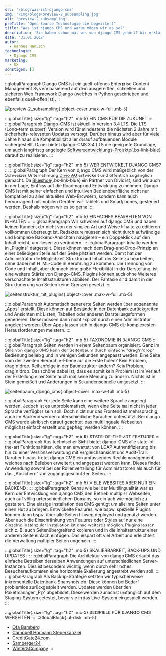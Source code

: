 ```yaml
---
src: '/blog/was-ist-django-cms'
img: '/img/blogs/preview-2_subsampling.jpg'
alt: 'preview-2_subsampling'
preTitle: "Open Source Technologie die begeistert"
title: "Was ist django CMS und warum mögen wir es so?"
description: 'Sie haben schon mal was von django CMS gehört? Wir erklären warum es so ein grandioses CMS ist und wie man damit arbeitet.'
date: '31.01.2018'
autor:
  - Hannes Hanusch
technologie: 
  - Django CMS
marketing: 
  - UX
sonstiges: []
---
```

::globalParagraph
Django CMS ist ein quell-offenes Enterprise Content Management System basierend auf dem ausgereiften, schnellen und sicheren Web Framework Django (welches in Python geschrieben und ebenfalls quell-offen ist).
::
<!--more-->

![preview-2_subsampling](/img/blogs/preview-2_subsampling.jpg){.object-cover .max-w-full .mb-5}

:::globalTitle{:size="lg" :tag="h2" .mb-5}
EIN CMS FÜR DIE ZUKUNFT
:::
:::globalParagraph
Django-CMS ist aktuell in Version 3.4 LTS. Die LTS (Long-term support) Version wird für mindestens die nächsten 2 Jahre mit sicherheits-relevanten Updates versorgt. Darüber hinaus wird aber für viele Jahre hinaus die Kompatibilität aller darauf aufbauenden Module sichergestellt. Daher bietet django-CMS 3.4 LTS die geeignete Grundlage, um auch langfristig angelegte [Softwareentwicklungs-Projekte](https://www.blueshoe.de/){.bs-link-blue} darauf zu realisieren.
:::

:::globalTitle{:size="lg" :tag="h2" .mb-5}
WER ENTWICKELT DJANGO CMS?
:::
:::globalParagraph
Der Kern von django CMS wird maßgeblich von der Schweizer Unternehmung <a href="https://www.divio.com/" class="text-bs-blue hover:underline hover:decoration-bs-blue hover:decoration-solid" target="_blank">Divio AG</a> entwickelt und öffentlich zugänglich gemacht. Da [Blueshoe](/team/){.bs-link-blue} ein Partner von Divio ist, sind wir auch in der Lage, Einfluss auf die Roadmap und Entwicklung zu nehmen. Django CMS ist mit seiner einfachen und intuitiven Bedienoberfläche nicht nur kompatibel zu allen aktuellen Web-Browsern, sondern kann auch hervorragend mit mobilen Geräten wie Tablets und Smartphones, gesteuert werden. Deshalb mögen wir es so gerne!
:::

:::globalTitle{:size="lg" :tag="h2" .mb-5}
EINFACHES BEARBEITEN VON INHALTEN
:::
:::globalParagraph
Wir schwören auf django CMS und haben keinen Kunden, der nicht von der simplen Art und Weise Inhalte zu editieren vollkommen überzeugt ist. Redakteure müssen sich nicht durch aufwändige und komplexe Backend-Ansichten navigieren – ein Doppelklick auf den Inhalt reicht, um diesen zu verändern.
:::
:::globalParagraph
Inhalte werden in „Plugins“ dargestellt. Diese können nach dem Drag-and-Drop-Prinzip an einer beliebigen Stelle auf der Seite platziert werden. Damit hat der Administrator die Möglichkeit Struktur und Inhalt der Seite zu bearbeiten, ohne dabei mit HTML-Code in Berührung zu kommen. Die Trennung von Code und Inhalt, aber dennoch eine große Flexibilität in der Darstellung, ist eine weitere Stärke von Django-CMS. Plugins können auch ohne Weiteres verschachtelte Inhaltsstrukturen abbilden. Der Fantasie sind damit in der Strukturierung von Seiten keine Grenzen gesetzt.
:::

![seitenstruktur_mit_plugins](/img/blogs/seitenstruktur_mit_plugins.jpg){.object-cover .max-w-full .mb-5}

:::globalParagraph
Automatisch generierte Seiten werden über sogenannte „Apps“ erstellt. Diese können auf Bestände in der Datenbank zurückgreifen und Ansichten mit Listen, Tabellen oder anderen Darstellungsformen generieren. Diese müssen dann nicht explizit durch einen Administrator angelegt werden. Über Apps lassen sich in django CMS die komplexesten Herausforderungen meistern.
:::

:::globalTitle{:size="lg" :tag="h2" .mb-5}
TAXONOMIE IN DJANGO CMS
:::
:::globalParagraph
Seiten werden in einem Seitenbaum organisiert. Ganz im Stile von django CMS kann der Seitenbaum durch einfache "drag'n'drop" Bedienung beliebig und in wenigen Sekunden angepasst werden. Eine Seite vom der zweiten Hierarchie-Ebene auf die Erste holen? Kein Problem, drag'n'drop. Reihenfolge in der Baumstruktur ändern? Kein Problem, drag'n'drop. Das schöne dabei ist, dass es somit kein Problem ist im Verlauf der Erstellung einer Seite auch mal seine Meinung zu ändern. Nichts ist in Stein gemeißelt und Änderungen in Sekundenschnelle umgesetzt.
:::

![seitenbaum_django_cms](/img/blogs/seitenbaum_django_cms.jpg){.object-cover .max-w-full .mb-5}

:::globalParagraph
Für jede Seite kann eine weitere Sprache angelegt werden. Jedoch ist es unproblematisch, wenn eine Seite mal nicht in jeder Sprache verfügbar sein soll. Doch nicht nur das Frontend ist mehrsprachig, auch im Backend werden unterschiedliche Sprachen unterstützt. Bei django CMS wurde akribisch darauf geachtet, das multilinguale Webseiten möglichst einfach erstellt und gepflegt werden können.
:::

:::globalTitle{:size="lg" :tag="h2" .mb-5}
STATE-OF-THE-ART FEATURES
:::
:::globalParagraph
Aus technischer Sicht bietet django-CMS alle state-of-the-art Funktionalitäten, die man erwartet: von LDAP Authentifizierung bis hin zu einer Versionsverwaltung mit Vergleichsansicht und Audit-Trail. Darüber hinaus bietet django CMS ein umfassendes Rechtemanagement, welches nach Belieben erweitert und angepasst werden kann. Dieses findet Anwendung sowohl bei der Rollenverteilung für Administratoren als auch für das „Absichern“ von zugangsgeschützten Seiten.
:::

:::globalTitle{:size="lg" :tag="h2" .mb-5}
VIELE WEBSITES ABER NUR EIN BACKEND
:::
:::globalParagraph
Genau wie bei der Multilingualität war es Kern der Entwicklung von django CMS den Betrieb multipler Webseiten, auch auf völlig unterschiedlichen Domains, so einfach wie möglich zu gestalten. Eine einzige Installation des CMS genügt um alle ihre Seiten unter einen Hut zu bringen. Entwickelte Features, wie bspw. spezielle Plugins können dann bspw. über alle Seiten hinweg deployed und genutzt werden. Aber auch die Einschränkung von Features oder Styles auf nur eine einzelne Instanz der Installation ist ohne weiteres möglich. Plugins lassen sich z. B. auch Seitenübergreifend kopieren und in die Inhaltsstruktur einer anderen Seite einfach einfügen. Das erspart oft viel Arbeit und erleichtert die Verwaltung multipler Seiten ungemein.
:::

:::globalTitle{:size="lg" :tag="h2" .mb-5}
SKALIERBARKEIT, BACK-UPS UND UPDATES
:::
:::globalParagraph
Die Architektur von django CMS erlaubt das einfache Betreiben derselben Anwendungen auf unterschiedlichen Server-Instanzen. Dies ist besonders wichtig, wenn durch sehr hohes Besucheraufkommen eine horizontale Skalierung angestrebt werden soll.
:::
:::globalParagraph
Als Backup-Strategie setzten wir typischerweise inkrementelle Datenbank-Snapshots ein. Diese können bei Bedarf problemlos zurückgespielt werden. Updates werden über den Paketmanager „Pip“ abgebildet. Diese werden zunächst umfänglich auf dem Staging-System getestet, bevor sie in das Live-System eingespielt werden.
:::

:::globalTitle{:size="lg" :tag="h2" .mb-5}
BEISPIELE FÜR DJANGO CMS WEBSEITEN
:::
:::GlobalBlock{.ul-disk .mb-5}
- <a href="https://www.ofa.de/de-de/" class="text-bs-blue hover:underline hover:decoration-bs-blue hover:decoration-solid" target="_blank">Ofa Bamberg</a>
- <a href="https://xn--steuerberater-mnchen-3ec.de/de/" class="text-bs-blue hover:underline hover:decoration-bs-blue hover:decoration-solid" target="_blank">Campbell Hörmann Steuerkanzlei</a>
- <a href="https://www.cg24.com/en/" class="text-bs-blue hover:underline hover:decoration-bs-blue hover:decoration-solid" target="_blank">CreditGate24.com</a>
- <a href="https://www.samberger24.de/" class="text-bs-blue hover:underline hover:decoration-bs-blue hover:decoration-solid" target="_blank">Samberger24</a>
- <a href="https://www.winter-company.com/de/" class="text-bs-blue hover:underline hover:decoration-bs-blue hover:decoration-solid" target="_blank">Winter&Company</a>
:::